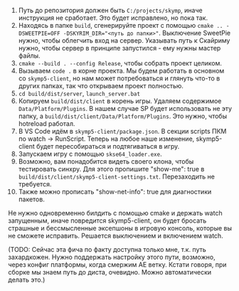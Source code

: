 1. Путь до репозитория должен быть `C:/projects/skymp`, иначе инструкция не сработает. Это будет исправлено, но пока так.
2. Находясь в папке `build`, сгенерируйте проект с помощью `cmake .. -DSWEETPIE=OFF -DSKYRIM_DIR="<путь до папки>"`. Выключение SweetPie нужно, чтобы облегчить вход на сервер. Указывать путь к Скайриму нужно, чтобы сервер в принципе запустился - ему нужны мастер файлы. 
3. `cmake --build . --config Release`, чтобы собрать проект целиком.
4. Вызываем `code .` в корне проекта. Мы будем работать в основном со `skymp5-client`, но нам может потребоваться и глянуть что-то в других папках, так что открываем проект полностью.
5. `cd build/dist/server`, `launch_server.bat`
6. Копируем `build/dist/client` в корень игры. Удаляем содержимое `Data/Platform/Plugins`. В нашем случае SP будет использовать не эту папку, а `build/dist/client/Data/Platform/Plugins`. Это нужно, чтобы hotreload работал.
7. В VS Code идём в `skymp5-client/package.json`. В секции scripts ПКМ по watch -> RunScript. Теперь на любое наше изменение, skymp5-client будет пересобираться и подтягиваться в игру.
8. Запускаем игру с помощью `skse64_loader.exe`.
9. Возможно, вам понадобится видеть своего клона, чтобы тестировать синхру. Для этого пропишите "show-me": true в `build/dist/client/skymp5-client-settings.txt`. Перезаходить не требуется.
10. Также можно прописать "show-net-info": true для диагностики пакетов.

Не нужно одновременно билдить с помощью cmake и держать watch запущенным, иначе повредится skymp5-client, он будет бросать страшные и бессмысленные эксепшоны в игровую консоль, которые вы не сможете исправить. Решается выключением и включением watch.

(TODO: Сейчас эта фича по факту доступна только мне, т.к. путь захардкожен. Нужно поддержать настройку этого пути, возможно, через конфиг платформы, когда смержим АЕ ветку. Кстати говоря, при сборке мы знаем путь до диста, очевидно. Можно автоматически делать это.)